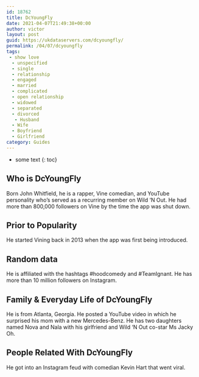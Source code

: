 ```yaml
---
id: 18762
title: DcYoungFly
date: 2021-04-07T21:49:38+00:00
author: victor
layout: post
guid: https://ukdataservers.com/dcyoungfly/
permalink: /04/07/dcyoungfly
tags:
 - show love
  - unspecified
  - single
  - relationship
  - engaged
  - married
  - complicated
  - open relationship
  - widowed
  - separated
  - divorced
   - Husband
  - Wife
  - Boyfriend
  - Girlfriend
category: Guides
---
```


* some text
{: toc}


## Who is DcYoungFly



Born John Whitfield, he is a rapper, Vine comedian, and YouTube personality who&#8217;s served as a recurring member on Wild &#8216;N Out. He had more than 800,000 followers on Vine by the time the app was shut down.

                
                
                
## Prior to Popularity



He started Vining back in 2013 when the app was first being introduced.

                
                
                
## Random data



He is affiliated with the hashtags #hoodcomedy and #TeamIgnant. He has more than 10 million followers on Instagram.

                
                
                
## Family & Everyday Life of DcYoungFly



He is from Atlanta, Georgia. He posted a YouTube video in which he surprised his mom with a new Mercedes-Benz. He has two daughters named Nova and Nala with his girlfriend and Wild &#8216;N Out co-star Ms Jacky Oh. 

                
                
                
## People Related With DcYoungFly



He got into an Instagram feud with comedian Kevin Hart that went viral.

                
              
            
          
          
          